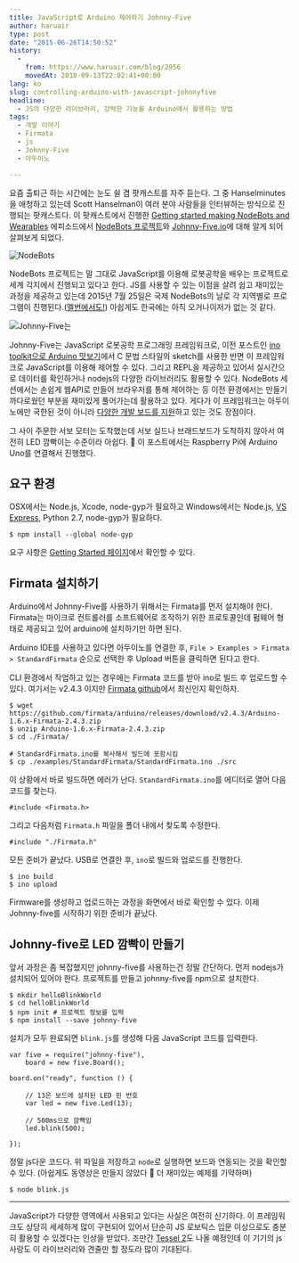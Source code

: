 ```yaml
---
title: JavaScript로 Arduino 제어하기 Johnny-Five
author: haruair
type: post
date: "2015-06-26T14:50:52"
history:
  - 
    from: https://www.haruair.com/blog/2956
    movedAt: 2018-09-13T22:02:41+00:00
lang: ko
slug: controlling-arduino-with-javascript-johnnyfive
headline:
  - JS의 다양한 라이브러리, 강력한 기능을 Arduino에서 활용하는 방법
tags:
  - 개발 이야기
  - Firmata
  - js
  - Johnny-Five
  - 아두이노

---
```

요즘 출퇴근 하는 시간에는 눈도 쉴 겸 팟캐스트를 자주 듣는다. 그 중 Hanselminutes을 애청하고 있는데 Scott Hanselman이 여러 분야 사람들을 인터뷰하는 방식으로 진행되는 팟캐스트다. 이 팟캐스트에서 진행한 [Getting started making NodeBots and Wearables][1] 에피소드에서 [NodeBots 프로젝트][2]와 [Johnny-Five.io][3]에 대해 알게 되어 살펴보게 되었다.

<img src="https://farm1.staticflickr.com/552/19171356032_564ff4e9b0_b.jpg?w=660&#038;ssl=1" alt="NodeBots" data-recalc-dims="1" />

NodeBots 프로젝트는 말 그대로 JavaScript를 이용해 로봇공학을 배우는 프로젝트로 세계 각지에서 진행되고 있다고 한다. JS를 사용할 수 있는 이점을 살려 쉽고 재미있는 과정을 제공하고 있는데 2015년 7월 25일은 국제 NodeBots의 날로 각 지역별로 프로그램이 진행된다.([멜번에서도!][4]) 아쉽게도 한국에는 아직 오거나이저가 없는 것 같다.

<img src="https://farm1.staticflickr.com/386/18990998609_e7626f5ef1_b.jpg?w=660&#038;ssl=1" alt="Johnny-Five는" data-recalc-dims="1" />

Johnny-Five는 JavaScript 로봇공학 프로그래밍 프레임워크로, 이전 포스트인 [ino toolkit으로 Arduino 맛보기][5]에서 C 문법 스타일의 sketch를 사용한 반면 이 프레임워크로 JavaScript를 이용해 제어할 수 있다. 그리고 REPL을 제공하고 있어서 실시간으로 데이터를 확인하거나 nodejs의 다양한 라이브러리도 활용할 수 있다. NodeBots 세션에서는 손쉽게 웹API로 만들어 브라우저를 통해 제어하는 등 이전 환경에서는 만들기 까다로웠던 부분을 재미있게 풀어가는데 활용하고 있다. 게다가 이 프레임워크는 아두이노에만 국한된 것이 아니라 [다양한 개발 보드를 지원][6]하고 있는 것도 장점이다.

그 사이 주문한 서보 모터는 도착했는데 서보 실드나 브래드보드가 도착하지 않아서 여전히 LED 깜빡이는 수준이라 아쉽다. 🙁 이 포스트에서는 Raspberry Pi에 Arduino Uno를 연결해서 진행했다.

## 요구 환경

OSX에서는 Node.js, Xcode, node-gyp가 필요하고 Windows에서는 Node.js, [VS Express][7], Python 2.7, node-gyp가 필요하다.

```
$ npm install --global node-gyp
``` 

요구 사항은 [Getting Started 페이지][8]에서 확인할 수 있다.

## Firmata 설치하기

Arduino에서 Johnny-Five를 사용하기 위해서는 Firmata를 먼저 설치해야 한다. Firmata는 마이크로 컨트롤러를 소프트웨어로 조작하기 위한 프로토콜인데 펌웨어 형태로 제공되고 있어 arduino에 설치하기만 하면 된다.

Arduino IDE를 사용하고 있다면 아두이노를 연결한 후, `File > Examples > Firmata > StandardFirmata` 순으로 선택한 후 Upload 버튼을 클릭하면 된다고 한다.

CLI 환경에서 작업하고 있는 경우에는 Firmata 코드를 받아 ino로 빌드 후 업로드할 수 있다. 여기서는 v2.4.3 이지만 [Firmata github][9]에서 최신인지 확인하자.

```
$ wget https://github.com/firmata/arduino/releases/download/v2.4.3/Arduino-1.6.x-Firmata-2.4.3.zip
$ unzip Arduino-1.6.x-Firmata-2.4.3.zip
$ cd ./Firmata/

# StandardFirmata.ino를 복사해서 빌드에 포함시킴
$ cp ./examples/StandardFirmata/StandardFirmata.ino ./src
``` 

이 상황에서 바로 빌드하면 에러가 난다. `StandardFirmata.ino`를 에디터로 열어 다음 코드를 찾는다.

```
#include <Firmata.h>
``` 

그리고 다음처럼 `Firmata.h` 파일을 폴더 내에서 찾도록 수정한다.

```
#include "./Firmata.h"
```    

모든 준비가 끝났다. USB로 연결한 후, `ino`로 빌드와 업로드를 진행한다.

```
$ ino build
$ ino upload
```

Firmware를 생성하고 업로드하는 과정을 화면에서 바로 확인할 수 있다. 이제 Johnny-five를 시작하기 위한 준비가 끝났다.

## Johnny-five로 LED 깜빡이 만들기

앞서 과정은 좀 복잡했지만 johnny-five를 사용하는건 정말 간단하다. 먼저 nodejs가 설치되어 있어야 한다. 프로젝트를 만들고 johnny-five를 npm으로 설치한다.

```
$ mkdir helloBlinkWorld
$ cd helloBlinkWorld
$ npm init # 프로젝트 정보를 입력
$ npm install --save johnny-five
``` 

설치가 모두 완료되면 `blink.js`를 생성해 다음 JavaScript 코드를 입력한다.

```
var five = require("johnny-five"),
    board = new five.Board();

board.on("ready", function () {

    // 13은 보드에 설치된 LED 핀 번호
    var led = new five.Led(13);

    // 500ms으로 깜빡임
    led.blink(500);

});
``` 

정말 js다운 코드다. 위 파일을 저장하고 `node`로 실행하면 보드와 연동되는 것을 확인할 수 있다. (아쉽게도 동영상은 만들지 않았다 🙂 더 재미있는 예제를 기약하며)

```
$ node blink.js
``` 

* * *

JavaScript가 다양한 영역에서 사용되고 있다는 사실은 여전히 신기하다. 이 프레임워크도 상당히 세세하게 많이 구현되어 있어서 단순히 JS 로보틱스 입문 이상으로도 충분히 활용할 수 있겠다는 인상을 받았다. 조만간 [Tessel 2][10]도 나올 예정인데 이 기기의 js 사랑도 이 라이브러리와 견줄만 할 정도라 많이 기대된다.

 [1]: http://hanselminutes.com/476/getting-started-making-nodebots-and-wearables-with-kassandra-perch
 [2]: http://nodebots.io/
 [3]: http://johnny-five.io/
 [4]: https://www.eventbrite.com.au/e/international-nodebots-day-melbourne-july-2015-tickets-17405115168
 [5]: http://haruair.com/blog/2932
 [6]: http://johnny-five.io/platform-support/
 [7]: http://haruair.com/blog/2669
 [8]: https://github.com/rwaldron/johnny-five/wiki/Getting-Started
 [9]: https://github.com/firmata/arduino/releases
 [10]: https://tessel.io/